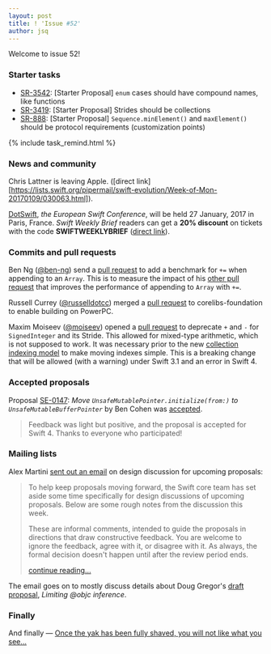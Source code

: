 ```yaml
---
layout: post
title: ! 'Issue #52'
author: jsq
---
```


Welcome to issue 52!

<!--excerpt-->

### Starter tasks

- [SR-3542](https://bugs.swift.org/browse/SR-3542): [Starter Proposal] `enum` cases should have compound names, like functions
- [SR-3419](https://bugs.swift.org/browse/SR-3419): [Starter Proposal] Strides should be collections
- [SR-888](https://bugs.swift.org/browse/SR-888): [Starter Proposal] `Sequence.minElement()` and `maxElement()` should be protocol requirements (customization points)

{% include task_remind.html %}

### News and community

Chris Lattner is leaving Apple. ([direct link][https://lists.swift.org/pipermail/swift-evolution/Week-of-Mon-20170109/030063.html]).

[DotSwift](https://www.dotswift.io), *the European Swift Conference*, will be held 27 January, 2017 in Paris, France. *Swift Weekly Brief* readers can get a **20% discount** on tickets with the code **SWIFTWEEKLYBRIEF** ([direct link](https://dotswift2017.eventbrite.com/?discount=SWIFTWEEKLYBRIEF)).

### Commits and pull requests

Ben Ng ([@ben-ng](https://github.com/ben-ng)) send a [pull request](https://github.com/apple/swift/pull/6653) to add a benchmark for `+=` when appending to an `Array`. This is to measure the impact of his [other pull request](https://github.com/apple/swift/pull/6652) that improves the performance of appending to `Array` with `+=`.

Russell Currey ([@russelldotcc](https://twitter.com/russelldotcc)) merged a [pull request](https://github.com/apple/swift-corelibs-foundation/pull/767) to corelibs-foundation to enable building on PowerPC.

Maxim Moiseev ([@moiseev](https://twitter.com/moiseev)) opened a [pull request](https://github.com/apple/swift/pull/6603) to deprecate `+` and `-` for `SignedInteger` and its Stride. This allowed for mixed-type arithmetic, which is not supposed to work. It was necessary prior to the new [collection indexing model](https://github.com/apple/swift-evolution/blob/master/proposals/0065-collections-move-indices.md) to make moving indexes simple. This is a breaking change that will be allowed (with a warning) under Swift 3.1 and an error in Swift 4.

### Accepted proposals

Proposal [SE-0147](https://github.com/apple/swift-evolution/blob/master/proposals/0147-move-unsafe-initialize-from.md): *Move `UnsafeMutablePointer.initialize(from:)` to `UnsafeMutableBufferPointer`* by Ben Cohen was [accepted](https://lists.swift.org/pipermail/swift-evolution-announce/2017-January/000305.html).

> Feedback was light but positive, and the proposal is accepted for Swift 4. Thanks to everyone who participated!

### Mailing lists

Alex Martini [sent out an email](https://lists.swift.org/pipermail/swift-evolution/Week-of-Mon-20170102/029962.html) on design discussion for upcoming proposals:

> To help keep proposals moving forward, the Swift core team has set aside some time specifically for design discussions of upcoming proposals.  Below are some rough notes from the discussion this week.
>
> These are informal comments, intended to guide the proposals in directions that draw constructive feedback. You are welcome to ignore the feedback, agree with it, or disagree with it.  As always, the formal decision doesn't happen until after the review period ends.
>
> [continue reading...](https://lists.swift.org/pipermail/swift-evolution/Week-of-Mon-20170102/029962.html)

The email goes on to mostly discuss details about Doug Gregor's [draft proposal](https://github.com/DougGregor/swift-evolution/blob/objc-inference/proposals/NNNN-objc-inference.md), *Limiting @objc inference*.

### Finally

And finally &mdash; [Once the yak has been fully shaved, you will not like what you see...](https://twitter.com/slava_pestov/status/818625485588434946)
